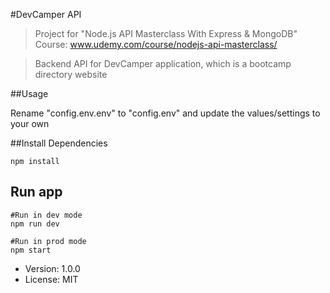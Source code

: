 #DevCamper API
> Project for "Node.js API Masterclass With Express & MongoDB" Course: 
> www.udemy.com/course/nodejs-api-masterclass/

> Backend API for DevCamper application, which is a bootcamp directory website

##Usage

Rename "config.env.env" to "config.env" and update the values/settings to your own

##Install Dependencies
```
npm install
```

## Run app
```
#Run in dev mode
npm run dev

#Run in prod mode
npm start
```
- Version: 1.0.0
- License: MIT
